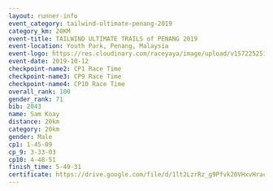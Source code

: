 ```yaml
---
layout: runner-info 
event_category: tailwind-ultimate-penang-2019 
category_km: 20KM 
event-title: TAILWIND ULTIMATE TRAILS of PENANG 2019 
event-location: Youth Park, Penang, Malaysia 
event-logo: https://res.cloudinary.com/raceyaya/image/upload/v1572252513/logo/utop-2019_h9tzys.jpg 
event-date: 2019-10-12 
checkpoint-name2: CP1 Race Time 
checkpoint-name3: CP9 Race Time 
checkpoint-name4: CP10 Race Time 
overall_rank: 100
gender_rank: 71
bib: 2043
name: Sam Koay
distance: 20km
category: 20km
gender: Male
cp1: 1-45-09
cp_9: 3-33-03
cp10: 4-48-51
finish_time: 5-49-31
certificate: https://drive.google.com/file/d/1lt2LzrRz_g9Pfvk20VHxvHrac9JJB-aU/view?usp=sharing
---
```

